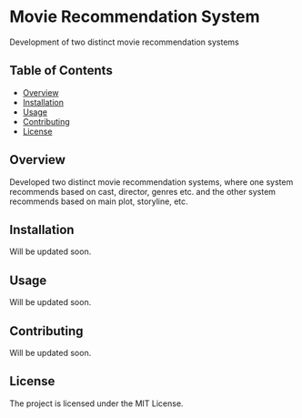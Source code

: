 # Movie Recommendation System

Development of two distinct movie recommendation systems

## Table of Contents

- [Overview](#overview)
- [Installation](#installation)
- [Usage](#usage)
- [Contributing](#contributing)
- [License](#license)

## Overview

Developed two distinct movie recommendation systems, where one system recommends based on cast, director, genres etc. and the other system recommends based on main plot, storyline, etc.

## Installation

Will be updated soon.

## Usage

Will be updated soon.

## Contributing

Will be updated soon.

## License

The project is licensed under the MIT License.
